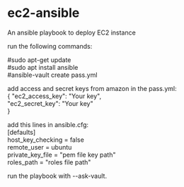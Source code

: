 # ec2-ansible
An ansible playbook to deploy EC2 instance

run the following commands:

#sudo apt-get update  
#sudo apt install ansible     
#ansible-vault create pass.yml  


add access and secret keys from amazon in the pass.yml:  
{
  "ec2_access_key": "Your key",   
  "ec2_secret_key": "Your key"  
}  

add this lines in ansible.cfg:  
[defaults]  
host_key_checking = false  
remote_user = ubuntu  
private_key_file = "pem file key path"  
roles_path = "roles file path"    

run the playbook with --ask-vault.   

